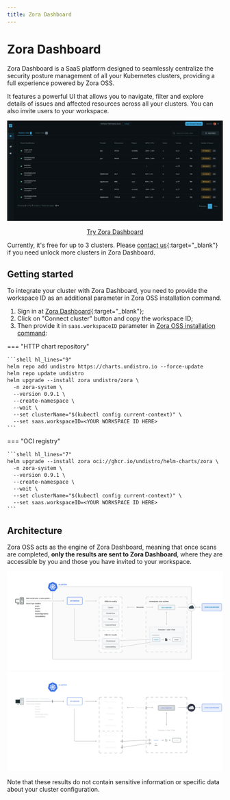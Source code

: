 ```yaml
---
title: Zora Dashboard
---
```

# Zora Dashboard

Zora Dashboard is a SaaS platform designed to seamlessly centralize the security posture management of all your
Kubernetes clusters, providing a full experience powered by Zora OSS.

It features a powerful UI that allows you to navigate, filter and explore details of issues and affected resources
across all your clusters. You can also invite users to your workspace.

![Zora Dashboard Screenshot](assets/zora-dashboard-screenshot.png)

<div align="center">
   <a href="https://zora-dashboard.undistro.io/" class="md-button">Try Zora Dashboard</a>
</div>

Currently, it's free for up to 3 clusters.
Please [contact us](https://undistro.io/contact){:target="_blank"} if you need unlock more clusters in Zora Dashboard.

## Getting started

To integrate your cluster with Zora Dashboard, you need to provide the workspace ID
as an additional parameter in Zora OSS installation command.

1. Sign in at [Zora Dashboard](https://zora-dashboard.undistro.io){:target="_blank"};
2. Click on "Connect cluster" button and copy the workspace ID;
3. Then provide it in `saas.workspaceID` parameter in [Zora OSS installation command](getting-started/installation.md):

=== "HTTP chart repository"
    
    ```shell hl_lines="9"
    helm repo add undistro https://charts.undistro.io --force-update
    helm repo update undistro
    helm upgrade --install zora undistro/zora \
      -n zora-system \
      --version 0.9.1 \
      --create-namespace \
      --wait \
      --set clusterName="$(kubectl config current-context)" \
      --set saas.workspaceID=<YOUR WORKSPACE ID HERE>
    ```

=== "OCI registry"

    ```shell hl_lines="7"
    helm upgrade --install zora oci://ghcr.io/undistro/helm-charts/zora \
      -n zora-system \
      --version 0.9.1 \
      --create-namespace \
      --wait \
      --set clusterName="$(kubectl config current-context)" \
      --set saas.workspaceID=<YOUR WORKSPACE ID HERE>
    ```


## Architecture

Zora OSS acts as the engine of Zora Dashboard, meaning that once scans are completed,
**only the results are sent to Zora Dashboard**, where they are accessible by you
and those you have invited to your workspace.

![Zora Architecture Diagram](assets/dashboard-arch-light.png#only-light)
![Zora Architecture Diagram](assets/dashboard-arch-dark.png#only-dark)

Note that these results do not contain sensitive information or specific data about your cluster configuration.
